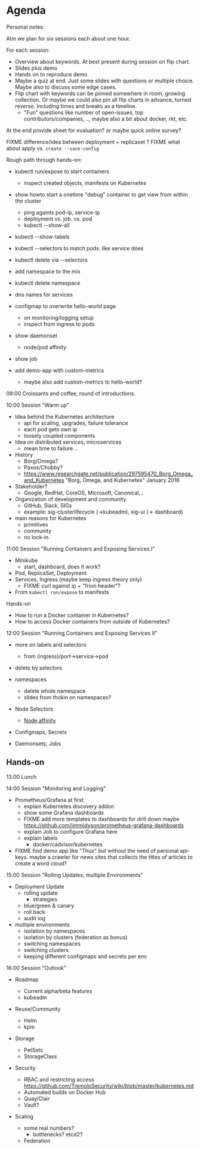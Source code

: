 # Agenda

Personal notes:

Atm we plan for six sessions each about one hour.

For each session:
  - Overview about keywords. At best present during session on flip chart.
  - Slides plus demo
  - Hands on to reproduce demo
  - Maybe a quiz at end. Just some slides with questions or multiple choice. Maybe also to discuss some edge cases.
  - Flip chart with keywords can be pinned somewhere in room, growing collection.
    Or maybe we could also pin all flip charts in advance, turned reverse. Including times and breaks as a timeline.
      - "Fun" questions like number of open-issues, top contributors/companies, .., maybe also a bit about docker, rkt, etc.

At the end provide sheet for evaluation? or maybe quick online survey?


FIXME
  difference/idea between deployment + replicaset ?
FIXME
  what about apply vs. `create --save-config`


Rough path through hands-on:
  - kubectl run/expose to start containers
    - inspect created objects, manifests on Kubernetes
  - show howto start a onetime "debug" container to get view from within the cluster
    - ping againts pod-ip, service-ip
    - deployment vs. job. vs. pod
    - kubectl --show-all
  - kubectl --show-labels
  - kubectl --selectors to match pods. like service does
  - kubectl delete via --selectors

  - add namespace to the mix
  - kubectl delete namespace
  - dns names for services
  - configmap to overwrite hello-world page

    - on monitoring/logging setup
    - inspect from ingress to pods
  - show daemonset
    - node/pod affinity
  - show job

  - add demo-app with custom-metrics
    - maybe also add custom-metrics to hello-world?


09:00
Croissants and coffee, round of introductions.

10:00
Session "Warm up"
  - Idea behind the Kubernetes architecture
    - api for scaling, upgrades, failure tolerance
    - each pod gets own ip
    - loosely coupled components
  - Idea on distributed services, microservices
    - mean time to failure ..
  - History
    - Borg/Omega?
    - Paxos/Chubby?
    - https://www.researchgate.net/publication/297595470_Borg_Omega_and_Kubernetes
      "Borg, Omega, and Kubernetes" January 2016
  - Stakeholder?
    - Google, RedHat, CoreOS, Microsoft, Canonical,..
  - Organization of development and community
    - GitHub, Slack, SIGs
    - example: sig-clusterlifecycle (->kubeadm), sig-ui (-> dashboard)
  - main reasons for Kubernetes
    - primitives
    - community
    - no lock-in

11:00
Session "Running Containers and Exposing Services I"
  - Minikube
    - start, dashboard, does it work?
  - Pod, ReplicaSet, Deployment
  - Services, Ingress (maybe keep ingress theory only)
    - FIXME curl against ip + "from header"?
  - From `kubectl run/expose` to manifests


Hands-on
  - How to run a Docker container in Kubernetes?
  - How to access Docker containers from outside of Kubernetes?


12:00
Session "Running Containers and Exposing Services II"
  - more on labels and selectors
    - from (ingress)/port->service->pod

  - delete by selectors
  - namespaces
    - delete whole namespace
    - slides from thokin on namespaces?
  - Node Selectors
    - [Node affinity](http://kubernetes.io/docs/user-guide/node-selection/#alpha-feature-in-kubernetes-v12-node-affinity)
  - Configmaps, Secrets
  - Daemonsets, Jobs

Hands-on
  -

13:00
Lunch

14:00
Session "Monitoring and Logging"
  - Prometheus/Grafana at first
    - explain Kubernetes discovery addon
    - show some Grafana dashboards
    - FIXME add more templates to dashboards for drill down
      maybe https://github.com/jimmidyson/prometheus-grafana-dashboards
    - explain Job to configure Grafana here
    - explain labels
      - docker/cadvisor/kubernetes
  - FIXME find demo app like "Thux" but without the need of personal api-keys.
    maybe a crawler for news sites that collects the titles of articles to create a word cloud?

15:00
Session "Rolling Updates, multiple Environments"
  - Deployment Update
    - rolling update
      - strategies
    - blue/green & canary
    - roll back
    - audit log
  - multiple environments
    - isolation by namespaces
    - isolation by clusters (federation as bonus)
    - switching namespaces
    - switching clusters
    - keeping different configmaps and secrets per env

16:00
Session "Outlook"

  - Roadmap
    - Current alpha/beta features
    - kubeadm

  - Reuse/Community
    - Helm
    - kpm

  - Storage
    - PetSets
    - StorageClass

  - Security
    - RBAC and restricting access
      https://github.com/TremoloSecurity/wiki/blob/master/kubernetes.md
    - Automated builds on Docker Hub
    - Quay/Clair
    - Vault?

  - Scaling
    - some real numbers?
      - bottlenecks? etcd2?
    - Federation